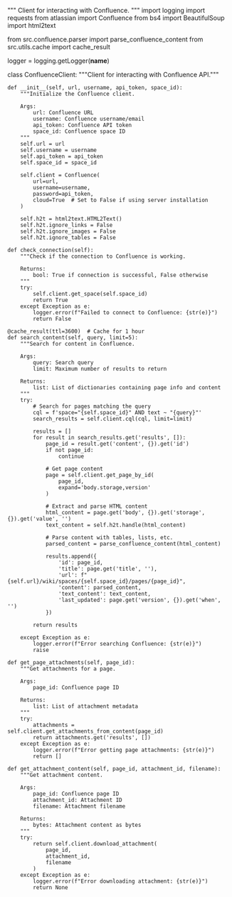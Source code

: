 """
Client for interacting with Confluence.
"""
import logging
import requests
from atlassian import Confluence
from bs4 import BeautifulSoup
import html2text

from src.confluence.parser import parse_confluence_content
from src.utils.cache import cache_result

logger = logging.getLogger(__name__)

class ConfluenceClient:
    """Client for interacting with Confluence API."""
    
    def __init__(self, url, username, api_token, space_id):
        """Initialize the Confluence client.
        
        Args:
            url: Confluence URL
            username: Confluence username/email
            api_token: Confluence API token
            space_id: Confluence space ID
        """
        self.url = url
        self.username = username
        self.api_token = api_token
        self.space_id = space_id
        
        self.client = Confluence(
            url=url,
            username=username,
            password=api_token,
            cloud=True  # Set to False if using server installation
        )
        
        self.h2t = html2text.HTML2Text()
        self.h2t.ignore_links = False
        self.h2t.ignore_images = False
        self.h2t.ignore_tables = False
        
    def check_connection(self):
        """Check if the connection to Confluence is working.
        
        Returns:
            bool: True if connection is successful, False otherwise
        """
        try:
            self.client.get_space(self.space_id)
            return True
        except Exception as e:
            logger.error(f"Failed to connect to Confluence: {str(e)}")
            return False
    
    @cache_result(ttl=3600)  # Cache for 1 hour
    def search_content(self, query, limit=5):
        """Search for content in Confluence.
        
        Args:
            query: Search query
            limit: Maximum number of results to return
            
        Returns:
            list: List of dictionaries containing page info and content
        """
        try:
            # Search for pages matching the query
            cql = f'space="{self.space_id}" AND text ~ "{query}"'
            search_results = self.client.cql(cql, limit=limit)
            
            results = []
            for result in search_results.get('results', []):
                page_id = result.get('content', {}).get('id')
                if not page_id:
                    continue
                
                # Get page content
                page = self.client.get_page_by_id(
                    page_id, 
                    expand='body.storage,version'
                )
                
                # Extract and parse HTML content
                html_content = page.get('body', {}).get('storage', {}).get('value', '')
                text_content = self.h2t.handle(html_content)
                
                # Parse content with tables, lists, etc.
                parsed_content = parse_confluence_content(html_content)
                
                results.append({
                    'id': page_id,
                    'title': page.get('title', ''),
                    'url': f"{self.url}/wiki/spaces/{self.space_id}/pages/{page_id}",
                    'content': parsed_content,
                    'text_content': text_content,
                    'last_updated': page.get('version', {}).get('when', '')
                })
            
            return results
            
        except Exception as e:
            logger.error(f"Error searching Confluence: {str(e)}")
            raise
    
    def get_page_attachments(self, page_id):
        """Get attachments for a page.
        
        Args:
            page_id: Confluence page ID
            
        Returns:
            list: List of attachment metadata
        """
        try:
            attachments = self.client.get_attachments_from_content(page_id)
            return attachments.get('results', [])
        except Exception as e:
            logger.error(f"Error getting page attachments: {str(e)}")
            return []
    
    def get_attachment_content(self, page_id, attachment_id, filename):
        """Get attachment content.
        
        Args:
            page_id: Confluence page ID
            attachment_id: Attachment ID
            filename: Attachment filename
            
        Returns:
            bytes: Attachment content as bytes
        """
        try:
            return self.client.download_attachment(
                page_id, 
                attachment_id, 
                filename
            )
        except Exception as e:
            logger.error(f"Error downloading attachment: {str(e)}")
            return None